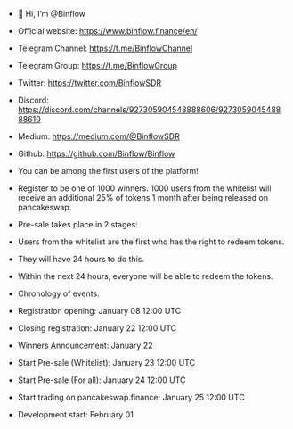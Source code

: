 - 👋 Hi, I’m @Binflow
- Official website: https://www.binflow.finance/en/
- Telegram Channel: https://t.me/BinflowChannel
- Telegram Group: https://t.me/BinflowGroup
- Twitter: https://twitter.com/BinflowSDR
- Discord: https://discord.com/channels/927305904548888606/927305904548888610
- Medium: https://medium.com/@BinflowSDR
- Github: https://github.com/Binflow/Binflow


- You can be among the first users of the platform!
- Register to be one of 1000 winners. 1000 users from the whitelist will receive an additional 25% of tokens 1 month after being released on pancakeswap.

- Pre-sale takes place in 2 stages:
- Users from the whitelist are the first who has the right to redeem tokens.
- They will have 24 hours to do this.
- Within the next 24 hours, everyone will be able to redeem the tokens.

- Chronology of events:
- Registration opening: January 08 12:00 UTC
- Closing registration: January 22 12:00 UTC
- Winners Announcement: January 22
- Start Pre-sale (Whitelist): January 23 12:00 UTC
- Start Pre-sale (For all): January 24 12:00 UTC
- Start trading on pancakeswap.finance: January 25 12:00 UTC
- Development start: February 01
